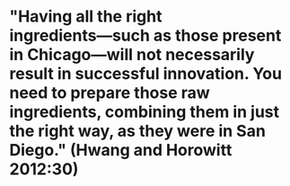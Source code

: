 # "Having all the right ingredients―such as those present in Chicago―will not necessarily result in successful innovation. You need to prepare those raw ingredients, combining them in just the right way, as they were in San Diego." (Hwang and Horowitt 2012:30)
